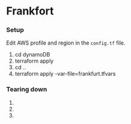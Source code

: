 # Frankfort
### Setup
Edit AWS profile and region in the `config.tf` file.

1. cd dynamoDB
2. terraform apply
3. cd ..
3. terraform apply -var-file=frankfurt.tfvars

### Tearing down
1. 
2. 
3.


